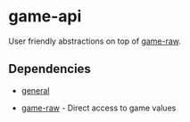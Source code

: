 # game-api

User friendly abstractions on top of [game-raw](https://github.com/RuneSuite/client/tree/master/game-raw).

## Dependencies

* [general](https://github.com/RuneSuite/general)

* [game-raw](https://github.com/RuneSuite/client/tree/master/game-raw) - Direct access to game values
